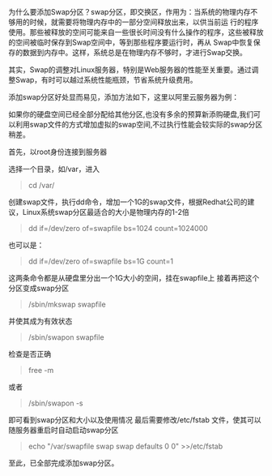 为什么要添加Swap分区？swap分区，即交换区，作用为：当系统的物理内存不够用的时候，就需要将物理内存中的一部分空间释放出来，以供当前运 行的程序使用。那些被释放的空间可能来自一些很长时间没有什么操作的程序，这些被释放的空间被临时保存到Swap空间中，等到那些程序要运行时，再从 Swap中恢复保存的数据到内存中。这样，系统总是在物理内存不够时，才进行Swap交换。

其实，Swap的调整对Linux服务器，特别是Web服务器的性能至关重要。通过调整Swap，有时可以越过系统性能瓶颈，节省系统升级费用。

添加swap分区好处显而易见，添加方法如下，这里以阿里云服务器为例：

如果你的硬盘空间已经全部分配给其他分区,也没有多余的预算新添购硬盘,我们可以利用swap文件的方式增加虚拟的swap空间,不过执行性能会较实际的swap分区稍差。

首先，以root身份连接到服务器

选择一个目录，如/var，进入

> cd /var/

创建swap文件，执行dd命令，增加一个1G的swap文件，根据Redhat公司的建议，Linux系统swap分区最适合的大小是物理内存的1-2倍

> dd if=/dev/zero of=swapfile bs=1024 count=1024000

也可以是：

> dd if=/dev/zero of=swapfile bs=1G count=1

这两条命令都是从硬盘里分出一个1G大小的空间，挂在swapfile上 接着再把这个分区变成swap分区

> /sbin/mkswap swapfile

并使其成为有效状态

> /sbin/swapon swapfile

检查是否正确

> free -m

或者

> /sbin/swapon -s

即可看到swap分区和大小以及使用情况 最后需要修改/etc/fstab 文件，使其可以随服务器重启时自动启动swap分区

> echo "/var/swapfile swap swap defaults 0 0" >>/etc/fstab

至此，已全部完成添加swap分区。